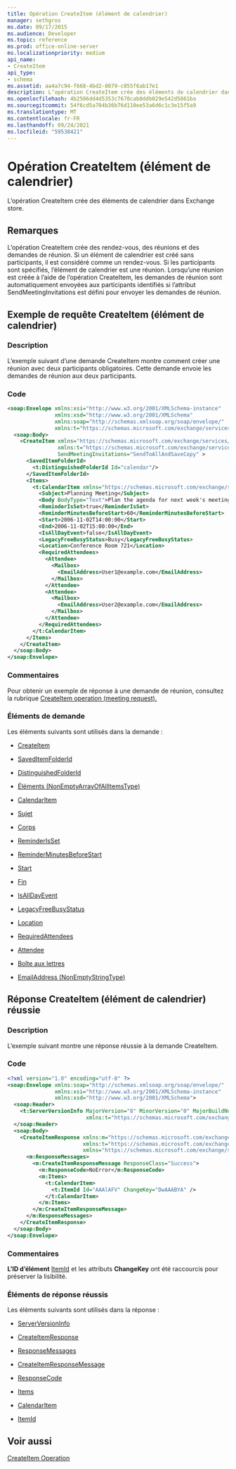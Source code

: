 ```yaml
---
title: Opération CreateItem (élément de calendrier)
manager: sethgros
ms.date: 09/17/2015
ms.audience: Developer
ms.topic: reference
ms.prod: office-online-server
ms.localizationpriority: medium
api_name:
- CreateItem
api_type:
- schema
ms.assetid: aa4a7c94-f668-4bd2-8079-c855f6ab17e1
description: L’opération CreateItem crée des éléments de calendrier dans Exchange store.
ms.openlocfilehash: 4b2506dd4d5353c7670cab0ddb029e542d5861ba
ms.sourcegitcommit: 54f6cd5a704b36b76d110ee53a6d6c1c3e15f5a9
ms.translationtype: MT
ms.contentlocale: fr-FR
ms.lasthandoff: 09/24/2021
ms.locfileid: "59538421"
---
```

# <a name="createitem-operation-calendar-item"></a>Opération CreateItem (élément de calendrier)

L’opération CreateItem crée des éléments de calendrier dans Exchange store.
  
## <a name="remarks"></a>Remarques

L’opération CreateItem crée des rendez-vous, des réunions et des demandes de réunion. Si un élément de calendrier est créé sans participants, il est considéré comme un rendez-vous. Si les participants sont spécifiés, l’élément de calendrier est une réunion. Lorsqu’une réunion est créée à l’aide de l’opération CreateItem, les demandes de réunion sont automatiquement envoyées aux participants identifiés si l’attribut SendMeetingInvitations est défini pour envoyer les demandes de réunion.
  
## <a name="createitem-calendar-item-request-example"></a>Exemple de requête CreateItem (élément de calendrier)

### <a name="description"></a>Description

L’exemple suivant d’une demande CreateItem montre comment créer une réunion avec deux participants obligatoires. Cette demande envoie les demandes de réunion aux deux participants.
  
### <a name="code"></a>Code

```XML
<soap:Envelope xmlns:xsi="http://www.w3.org/2001/XMLSchema-instance"
               xmlns:xsd="http://www.w3.org/2001/XMLSchema"
               xmlns:soap="http://schemas.xmlsoap.org/soap/envelope/"
               xmlns:t="https://schemas.microsoft.com/exchange/services/2006/types">
  <soap:Body>
    <CreateItem xmlns="https://schemas.microsoft.com/exchange/services/2006/messages"
                xmlns:t="https://schemas.microsoft.com/exchange/services/2006/types" 
                SendMeetingInvitations="SendToAllAndSaveCopy" >
      <SavedItemFolderId>
        <t:DistinguishedFolderId Id="calendar"/>
      </SavedItemFolderId>
      <Items>
        <t:CalendarItem xmlns="https://schemas.microsoft.com/exchange/services/2006/types">
          <Subject>Planning Meeting</Subject>
          <Body BodyType="Text">Plan the agenda for next week's meeting.</Body>
          <ReminderIsSet>true</ReminderIsSet>
          <ReminderMinutesBeforeStart>60</ReminderMinutesBeforeStart>
          <Start>2006-11-02T14:00:00</Start>
          <End>2006-11-02T15:00:00</End>
          <IsAllDayEvent>false</IsAllDayEvent>
          <LegacyFreeBusyStatus>Busy</LegacyFreeBusyStatus>
          <Location>Conference Room 721</Location>
          <RequiredAttendees>
            <Attendee>
              <Mailbox>
                <EmailAddress>User1@example.com</EmailAddress>
              </Mailbox>
            </Attendee>
            <Attendee>
              <Mailbox>
                <EmailAddress>User2@example.com</EmailAddress>
              </Mailbox>
            </Attendee>
          </RequiredAttendees>
        </t:CalendarItem>
      </Items>
    </CreateItem>
  </soap:Body>
</soap:Envelope>
```

### <a name="comments"></a>Commentaires

Pour obtenir un exemple de réponse à une demande de réunion, consultez la rubrique [CreateItem operation (meeting request).](createitem-operation-meeting-request.md) 
  
### <a name="request-elements"></a>Éléments de demande

Les éléments suivants sont utilisés dans la demande :
  
- [CreateItem](createitem.md)
    
- [SavedItemFolderId](saveditemfolderid.md)
    
- [DistinguishedFolderId](distinguishedfolderid.md)
    
- [Éléments (NonEmptyArrayOfAllItemsType)](items-nonemptyarrayofallitemstype.md)
    
- [CalendarItem](calendaritem.md)
    
- [Sujet](subject.md)
    
- [Corps](body.md)
    
- [ReminderIsSet](reminderisset.md)
    
- [ReminderMinutesBeforeStart](reminderminutesbeforestart.md)
    
- [Start](start.md)
    
- [Fin ](end-ex15websvcsotherref.md)
    
- [IsAllDayEvent](isalldayevent.md)
    
- [LegacyFreeBusyStatus](legacyfreebusystatus.md)
    
- [Location](location.md)
    
- [RequiredAttendees](requiredattendees.md)
    
- [Attendee](attendee.md)
    
- [Boîte aux lettres](mailbox.md)
    
- [EmailAddress (NonEmptyStringType)](emailaddress-nonemptystringtype.md)
    
## <a name="successful-createitem-calendar-item-response"></a>Réponse CreateItem (élément de calendrier) réussie

### <a name="description"></a>Description

L’exemple suivant montre une réponse réussie à la demande CreateItem.
  
### <a name="code"></a>Code

```XML
<?xml version="1.0" encoding="utf-8" ?>
<soap:Envelope xmlns:soap="http://schemas.xmlsoap.org/soap/envelope/" 
               xmlns:xsi="http://www.w3.org/2001/XMLSchema-instance" 
               xmlns:xsd="http://www.w3.org/2001/XMLSchema">
  <soap:Header>
    <t:ServerVersionInfo MajorVersion="8" MinorVersion="0" MajorBuildNumber="685" MinorBuildNumber="8" 
                         xmlns:t="https://schemas.microsoft.com/exchange/services/2006/types" />
  </soap:Header>
  <soap:Body>
    <CreateItemResponse xmlns:m="https://schemas.microsoft.com/exchange/services/2006/messages" 
                        xmlns:t="https://schemas.microsoft.com/exchange/services/2006/types" 
                        xmlns="https://schemas.microsoft.com/exchange/services/2006/messages">
      <m:ResponseMessages>
        <m:CreateItemResponseMessage ResponseClass="Success">
          <m:ResponseCode>NoError</m:ResponseCode>
          <m:Items>
            <t:CalendarItem>
              <t:ItemId Id="AAAlAFV" ChangeKey="DwAAABYA" />
            </t:CalendarItem>
          </m:Items>
        </m:CreateItemResponseMessage>
      </m:ResponseMessages>
    </CreateItemResponse>
  </soap:Body>
</soap:Envelope>
```

### <a name="comments"></a>Commentaires

**L’ID d’élément** [ItemId](itemid.md) et les attributs **ChangeKey** ont été raccourcis pour préserver la lisibilité. 
  
### <a name="successful-response-elements"></a>Éléments de réponse réussis

Les éléments suivants sont utilisés dans la réponse :
  
- [ServerVersionInfo](serverversioninfo.md)
    
- [CreateItemResponse](createitemresponse.md)
    
- [ResponseMessages](responsemessages.md)
    
- [CreateItemResponseMessage](createitemresponsemessage.md)
    
- [ResponseCode](responsecode.md)
    
- [Items](items.md)
    
- [CalendarItem](calendaritem.md)
    
- [ItemId](itemid.md)
    
## <a name="see-also"></a>Voir aussi



[CreateItem Operation](createitem-operation.md)

